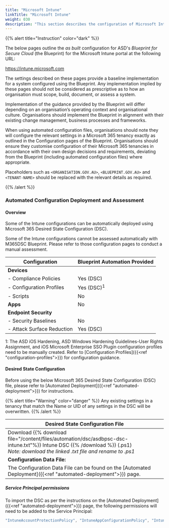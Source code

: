 ```yaml
---
title: "Microsoft Intune"
linkTitle: "Microsoft Intune"
weight: 030
description: "This section describes the configuration of Microsoft Intune associated with systems built according to the guidance provided by ASD's Blueprint for Secure Cloud."
---
```


{{% alert title="Instruction" color="dark" %}}

The below pages outline the *as built* configuration for ASD's *Blueprint for Secure Cloud* (the Blueprint) for the Microsoft Intune portal at the following URL:

<https://intune.microsoft.com>

The settings described on these pages provide a baseline implementation for a system configured using the Blueprint. Any implementation implied by these pages should not be considered as prescriptive as to how an organisation must scope, build, document, or assess a system.

Implementation of the guidance provided by the Blueprint will differ depending on an organisation’s operating context and organisational culture. Organisations should implement the Blueprint in alignment with their existing change management, business processes and frameworks.

When using automated configuration files, organisations should note they will configure the relevant settings in a Microsoft 365 tenancy exactly as outlined in the Configuration pages of the Blueprint. Organisations should ensure they customise configuration of their Microsoft 365 tenancies in accordance with their own design decisions and requirements, deviating from the Blueprint (including automated configuration files) where appropriate.

Placeholders such as `<ORGANISATION.GOV.AU>`, `<BLUEPRINT.GOV.AU>` and `<TENANT-NAME>` should be replaced with the relevant details as required.

{{% /alert %}}

### Automated Configuration Deployment and Assessment

#### Overview

Some of the Intune configurations can be automatically deployed using Microsoft 365 Desired State Configuration (DSC).

Some of the Intune configurations cannot be assessed automatically with M365DSC Blueprint. Please refer to those configuration pages to conduct a manual assessment.

| Configuration              | Blueprint Automation Provided |
| -------------------------- | ----------------------------- |
| **Devices**                |                               |
| - Compliance Policies      | Yes (DSC)                     |
| - Configuration Profiles   | Yes (DSC)<sup>1</sup>         |
| - Scripts                  | No                            |
| **Apps**                   | No                            |
| **Endpoint Security**      |                               |
| - Security Baselines       | No                            |
| - Attack Surface Reduction | Yes (DSC)                     |

1: The ASD iOS Hardening, ASD Windows Hardening Guidelines-User Rights Assignment, and iOS Microsoft Enterprise SSO Plugin configuration profiles need to be manually created. Refer to [Configuration Profiles]({{<ref "configuration-profiles">}}) for configuration guidance.

#### Desired State Configuration

Before using the below Microsoft 365 Desired State Configuration (DSC) file, please refer to [Automated Deployment]({{<ref "automated-deployment">}}) for instructions.

{{% alert title="Warning" color="danger" %}}
Any existing settings in a tenancy that match the Name or UID of any settings in the DSC will be overwritten.
{{% /alert %}}

| Desired State Configuration File                                                                                                                                                       |
| -------------------------------------------------------------------------------------------------------------------------------------------------------------------------------------- |
| Download {{% download file="/content/files/automation/dsc/asdbpsc-dsc-intune.txt"%}} Intune DSC {{% /download %}} (.ps1) <br> *Note: download the linked .txt file and rename to .ps1* |
| **Configuration Data File:**                                                                                                                                                           |
| The Configuration Data File can be found on the [Automated Deployment]({{<ref "automated-deployment">}}) page.                                                                         |

##### Service Principal permissions

To import the DSC as per the instructions on the [Automated Deployment]({{<ref "automated-deployment">}}) page, the following permissions will need to be added to the Service Principal:

```powershell
"IntuneAccountProtectionPolicy", "IntuneAppConfigurationPolicy", "IntuneApplicationControlPolicyWindows10", "IntuneAppProtectionPolicyAndroid", "IntuneAppProtectionPolicyiOS", "IntuneASRRulesPolicyWindows10", "IntuneAttackSurfaceReductionRulesPolicyWindows10ConfigManager", "IntuneDeviceCompliancePolicyAndroid", "IntuneDeviceCompliancePolicyAndroidDeviceOwner", "IntuneDeviceCompliancePolicyAndroidWorkProfile", "IntuneDeviceCompliancePolicyiOs", "IntuneDeviceCompliancePolicyMacOS", "IntuneDeviceCompliancePolicyWindows10", "IntuneDeviceConfigurationCustomPolicyWindows10", "IntuneDeviceConfigurationDefenderForEndpointOnboardingPolicyWindows10", "IntuneDeviceConfigurationDeliveryOptimizationPolicyWindows10", "IntuneDeviceConfigurationDomainJoinPolicyWindows10", "IntuneDeviceConfigurationEmailProfilePolicyWindows10", "IntuneDeviceConfigurationEndpointProtectionPolicyWindows10", "IntuneDeviceConfigurationFirmwareInterfacePolicyWindows10", "IntuneDeviceConfigurationHealthMonitoringConfigurationPolicyWindows10", "IntuneDeviceConfigurationIdentityProtectionPolicyWindows10", "IntuneDeviceConfigurationImportedPfxCertificatePolicyWindows10", "IntuneDeviceConfigurationKioskPolicyWindows10", "IntuneDeviceConfigurationNetworkBoundaryPolicyWindows10", "IntuneDeviceConfigurationPkcsCertificatePolicyWindows10", "IntuneDeviceConfigurationPolicyAndroidDeviceAdministrator", "IntuneDeviceConfigurationPolicyAndroidDeviceOwner", "IntuneDeviceConfigurationPolicyAndroidOpenSourceProject", "IntuneDeviceConfigurationPolicyAndroidWorkProfile", "IntuneDeviceConfigurationPolicyiOS", "IntuneDeviceConfigurationPolicyMacOS", "IntuneDeviceConfigurationPolicyWindows10", "IntuneDeviceConfigurationSCEPCertificatePolicyWindows10", "IntuneDeviceConfigurationSecureAssessmentPolicyWindows10", "IntuneDeviceConfigurationSharedMultiDevicePolicyWindows10", "IntuneDeviceConfigurationTrustedCertificatePolicyWindows10", "IntuneDeviceConfigurationVpnPolicyWindows10", "IntuneDeviceConfigurationWindowsTeamPolicyWindows10", "IntuneDeviceConfigurationWiredNetworkPolicyWindows10", "IntuneDeviceEnrollmentPlatformRestriction", "IntuneExploitProtectionPolicyWindows10SettingCatalog", "IntuneSettingCatalogASRRulesPolicyWindows10", "IntuneSettingCatalogCustomPolicyWindows10", "IntuneWiFiConfigurationPolicyAndroidDeviceAdministrator", "IntuneWifiConfigurationPolicyAndroidEnterpriseDeviceOwner", "IntuneWifiConfigurationPolicyAndroidEnterpriseWorkProfile", "IntuneWifiConfigurationPolicyAndroidForWork", "IntuneWifiConfigurationPolicyAndroidOpenSourceProject", "IntuneWifiConfigurationPolicyIOS", "IntuneWifiConfigurationPolicyMacOS", "IntuneWifiConfigurationPolicyWindows10", "IntuneWindowsInformationProtectionPolicyWindows10MdmEnrolled"
```
